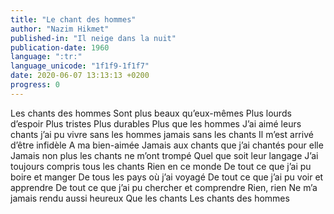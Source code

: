 ```yaml
---
title: "Le chant des hommes"
author: "Nazim Hikmet"
published-in: "Il neige dans la nuit"
publication-date: 1960
language: ":tr:"
language_unicode: "1f1f9-1f1f7"
date: 2020-06-07 13:13:13 +0200
progress: 0
---
```

Les chants des hommes
Sont plus beaux qu’eux-mêmes
Plus lourds d’espoir
Plus tristes
Plus durables
Plus que les hommes
J’ai aimé leurs chants
j’ai pu vivre sans les hommes
jamais sans les chants
Il m’est arrivé d’être infidèle
A ma bien-aimée
Jamais aux chants que j’ai chantés pour elle
Jamais non plus les chants ne m’ont trompé
Quel que soit leur langage
J’ai toujours compris tous les chants
Rien en ce monde
De tout ce que j’ai pu boire et manger
De tous les pays où j’ai voyagé
De tout ce que j’ai pu voir et apprendre
De tout ce que j’ai pu chercher et comprendre
Rien, rien
Ne m’a jamais rendu aussi heureux
Que les chants
Les chants des hommes
